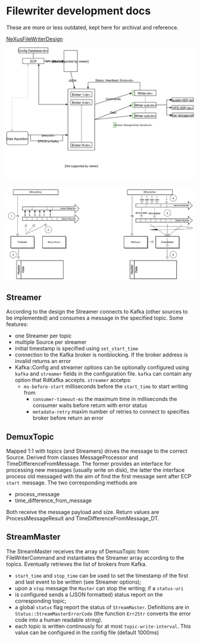 # Filewriter development docs

These are more or less outdated, kept here for archival and reference.

[NeXusFileWriterDesign](NeXusFileWriterDesign.md)

![Very early data flow](flow.svg)

![Early pictorial draft](FileWriter.jpg)


## Streamer

According to the design the Streamer connects to Kafka (other
sources to be implemented) and consumes a message in the specified topic. Some features:

- one Streamer per topic
- multiple Source per streamer
- initial timestamp is specified using ``set_start_time``
- connection to the Kafka broker is nonblocking. If the broker address is
  invalid returns an error
- Kafka::Config and streamer options can be optionally configured using
  ``kafka`` and ``streamer`` fields in the configuration file. ``kafka`` can
  contain any option that RdKafka accepts. `streamer` accetps:
  - `ms-before-start` milliseconds before the `start_time` to start writing from
    - `consumer-timeout-ms` the maximum time in milliseconds the consumer waits
      before return with error status
    - `metadata-retry` maxim number of retries to connect to specifies broker
      before return an error


## DemuxTopic

Mapped 1:1 with topics (and Streamers) drives the message to the correct Source. Derived from classes MessageProcessor and TimeDifferenceFromMessage. The former provides an interface for processing new messages (usually write on disk), the latter the interface process old messaged with the aim of find the first message sent after ECP ```start ```message.
The two corresponding methods are

* process_message
* time_difference_from_message

Both receive the message payload and size. Return values are ProcessMessageResult and TimeDifferenceFromMessage_DT.


## StreamMaster 

The StreamMaster receives the array of DemuxTopic from
FileWriterCommand and instantiates the Streamer array according to the
topics. Eventually retrieves the list of brokers from Kafka.

- `start_time` and `stop_time` can be used to set the timestamp of the first and
  last event to be written (see Streamer options);
- upon a `stop` message the ``Master`` can stop the writing; if a `status-uri`
- is configured sends a (JSON formatted) status report on the corresponding
  topic;
- a global `status` flag report the status of ``StreamMaster``. Definitions are
  in `Status::StreamMasterErrorCode` (the function `Err2Str` converts the error
  code into a human readable string). 
- each topic is written continously for at most `topic-write-interval`. This
  value can be configured in the config file (default 1000ms)
